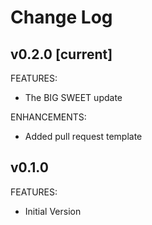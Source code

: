 # Change Log

## v0.2.0 [current]
FEATURES:
- The BIG SWEET update

ENHANCEMENTS:
- Added pull request template

## v0.1.0
FEATURES:
- Initial Version